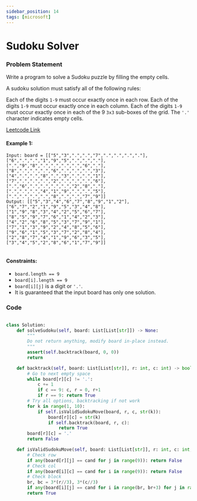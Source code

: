 ```yaml
---
sidebar_position: 14
tags: [microsoft]
---
```


# Sudoku Solver

### Problem Statement

Write a program to solve a Sudoku puzzle by filling the empty cells.

A sudoku solution must satisfy all of the following rules:

Each of the digits `1-9` must occur exactly once in each row.
Each of the digits `1-9` must occur exactly once in each column.
Each of the digits `1-9` must occur exactly once in each of the 9 `3x3` sub-boxes of the grid.
The `'.'` character indicates empty cells.

[Leetcode Link](https://leetcode.com/problems/sudoku-solver/)

#### Example 1:

```
Input: board = [["5","3",".",".","7",".",".",".","."],["6",".",".","1","9","5",".",".","."],[".","9","8",".",".",".",".","6","."],["8",".",".",".","6",".",".",".","3"],["4",".",".","8",".","3",".",".","1"],["7",".",".",".","2",".",".",".","6"],[".","6",".",".",".",".","2","8","."],[".",".",".","4","1","9",".",".","5"],[".",".",".",".","8",".",".","7","9"]]
Output: [["5","3","4","6","7","8","9","1","2"],["6","7","2","1","9","5","3","4","8"],["1","9","8","3","4","2","5","6","7"],["8","5","9","7","6","1","4","2","3"],["4","2","6","8","5","3","7","9","1"],["7","1","3","9","2","4","8","5","6"],["9","6","1","5","3","7","2","8","4"],["2","8","7","4","1","9","6","3","5"],["3","4","5","2","8","6","1","7","9"]]


```

#### Constraints:

- `board.length == 9`
- `board[i].length == 9`
- `board[i][j]` is a digit or `'.'`.
- It is guaranteed that the input board has only one solution.

### Code

```python title="Python Code"

class Solution:
    def solveSudoku(self, board: List[List[str]]) -> None:
        """
        Do not return anything, modify board in-place instead.
        """
        assert(self.backtrack(board, 0, 0))
        return

    def backtrack(self, board: List[List[str]], r: int, c: int) -> bool:
        # Go to next empty space
        while board[r][c] != '.':
            c += 1
            if c == 9: c, r = 0, r+1
            if r == 9: return True
        # Try all options, backtracking if not work
        for k in range(1, 10):
            if self.isValidSudokuMove(board, r, c, str(k)):
                board[r][c] = str(k)
                if self.backtrack(board, r, c):
                    return True
        board[r][c] = '.'
        return False

    def isValidSudokuMove(self, board: List[List[str]], r: int, c: int, cand: int) -> bool:
        # Check row
        if any(board[r][j] == cand for j in range(9)): return False
        # Check col
        if any(board[i][c] == cand for i in range(9)): return False
        # Check block
        br, bc = 3*(r//3), 3*(c//3)
        if any(board[i][j] == cand for i in range(br, br+3) for j in range(bc, bc+3)): return False
        return True
```
